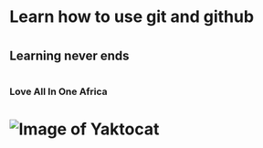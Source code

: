 # <h1> Learn how to use git and github <h1>
# <h2> Learning never ends <h2>
# <h3>Love All In One Africa <h3>
# ![Image of Yaktocat](https://octodex.github.com/images/yaktocat.png)
